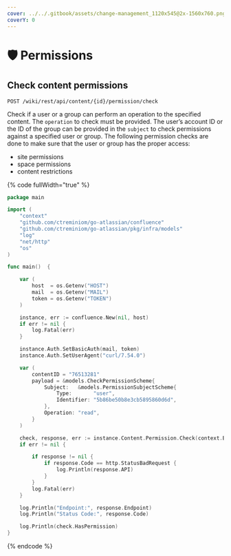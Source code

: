```yaml
---
cover: ../../.gitbook/assets/change-management_1120x545@2x-1560x760.png
coverY: 0
---
```


# 🛡 Permissions

## Check content permissions

`POST /wiki/rest/api/content/{id}/permission/check`

Check if a user or a group can perform an operation to the specified content. The `operation` to check must be provided. The user’s account ID or the ID of the group can be provided in the `subject` to check permissions against a specified user or group. The following permission checks are done to make sure that the user or group has the proper access:

* site permissions
* space permissions
* content restrictions

{% code fullWidth="true" %}
```go
package main

import (
	"context"
	"github.com/ctreminiom/go-atlassian/confluence"
	"github.com/ctreminiom/go-atlassian/pkg/infra/models"
	"log"
	"net/http"
	"os"
)

func main()  {

	var (
		host  = os.Getenv("HOST")
		mail  = os.Getenv("MAIL")
		token = os.Getenv("TOKEN")
	)

	instance, err := confluence.New(nil, host)
	if err != nil {
		log.Fatal(err)
	}

	instance.Auth.SetBasicAuth(mail, token)
	instance.Auth.SetUserAgent("curl/7.54.0")

	var (
		contentID = "76513281"
		payload = &models.CheckPermissionScheme{
			Subject:   &models.PermissionSubjectScheme{
				Type:       "user",
				Identifier: "5b86be50b8e3cb5895860d6d",
			},
			Operation: "read",
		}
	)

	check, response, err := instance.Content.Permission.Check(context.Background(), contentID, payload)
	if err != nil {

		if response != nil {
			if response.Code == http.StatusBadRequest {
				log.Println(response.API)
			}
		}
		log.Fatal(err)
	}

	log.Println("Endpoint:", response.Endpoint)
	log.Println("Status Code:", response.Code)

	log.Println(check.HasPermission)
}
```
{% endcode %}
